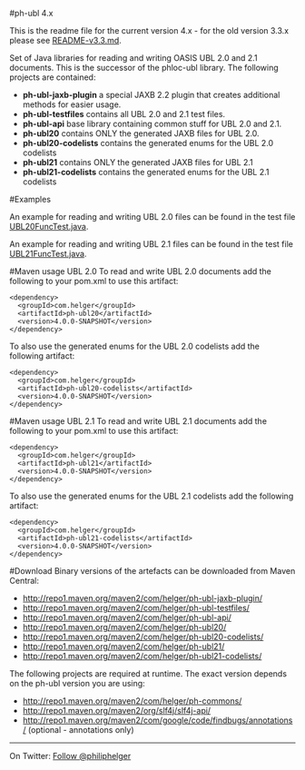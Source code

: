 #ph-ubl 4.x

This is the readme file for the current version 4.x - for the old version 3.3.x please see [README-v3.3.md](https://github.com/phax/ph-ubl/blob/master/README-v3.3.md).

Set of Java libraries for reading and writing OASIS UBL 2.0 and 2.1 documents.
This is the successor of the phloc-ubl library.
The following projects are contained:

  * **ph-ubl-jaxb-plugin** a special JAXB 2.2 plugin that creates additional methods for easier usage.
  * **ph-ubl-testfiles** contains all UBL 2.0 and 2.1 test files.
  * **ph-ubl-api** base library containing common stuff for UBL 2.0 and 2.1.
  * **ph-ubl20** contains ONLY the generated JAXB files for UBL 2.0.
  * **ph-ubl20-codelists** contains the generated enums for the UBL 2.0 codelists
  * **ph-ubl21** contains ONLY the generated JAXB files for UBL 2.1
  * **ph-ubl21-codelists** contains the generated enums for the UBL 2.1 codelists

#Examples

An example for reading and writing UBL 2.0 files can be found in the test file [UBL20FuncTest.java](https://github.com/phax/ph-ubl/blob/master/ph-ubl20/src/test/java/com/helger/ubl20/UBL20FuncTest.java).

An example for reading and writing UBL 2.1 files can be found in the test file [UBL21FuncTest.java](https://github.com/phax/ph-ubl/blob/master/ph-ubl21/src/test/java/com/helger/ubl21/UBL21FuncTest.java).

#Maven usage UBL 2.0
To read and write UBL 2.0 documents add the following to your pom.xml to use this artifact:

```
<dependency>
  <groupId>com.helger</groupId>
  <artifactId>ph-ubl20</artifactId>
  <version>4.0.0-SNAPSHOT</version>
</dependency>
```

To also use the generated enums for the UBL 2.0 codelists add the following artifact:

```
<dependency>
  <groupId>com.helger</groupId>
  <artifactId>ph-ubl20-codelists</artifactId>
  <version>4.0.0-SNAPSHOT</version>
</dependency>
```

#Maven usage UBL 2.1
To read and write UBL 2.1 documents add the following to your pom.xml to use this artifact:

```
<dependency>
  <groupId>com.helger</groupId>
  <artifactId>ph-ubl21</artifactId>
  <version>4.0.0-SNAPSHOT</version>
</dependency>
```

To also use the generated enums for the UBL 2.1 codelists add the following artifact:

```
<dependency>
  <groupId>com.helger</groupId>
  <artifactId>ph-ubl21-codelists</artifactId>
  <version>4.0.0-SNAPSHOT</version>
</dependency>
```

#Download
Binary versions of the artefacts can be downloaded from Maven Central:

  * http://repo1.maven.org/maven2/com/helger/ph-ubl-jaxb-plugin/
  * http://repo1.maven.org/maven2/com/helger/ph-ubl-testfiles/
  * http://repo1.maven.org/maven2/com/helger/ph-ubl-api/
  * http://repo1.maven.org/maven2/com/helger/ph-ubl20/
  * http://repo1.maven.org/maven2/com/helger/ph-ubl20-codelists/
  * http://repo1.maven.org/maven2/com/helger/ph-ubl21/
  * http://repo1.maven.org/maven2/com/helger/ph-ubl21-codelists/
  
The following projects are required at runtime. The exact version depends on the ph-ubl version you are using:

  * http://repo1.maven.org/maven2/com/helger/ph-commons/
  * http://repo1.maven.org/maven2/org/slf4j/slf4j-api/
  * http://repo1.maven.org/maven2/com/google/code/findbugs/annotations/ (optional - annotations only)

---

On Twitter: <a href="https://twitter.com/philiphelger">Follow @philiphelger</a>
